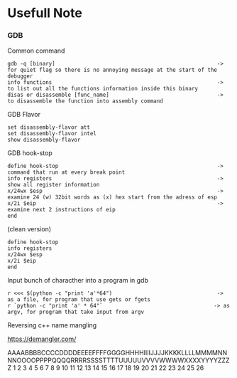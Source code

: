 # Usefull Note

<h3>GDB</h3>

Common command

```console
gdb -q [binary]                                                   -> for quiet flag so there is no annoying message at the start of the debugger
info functions                                                    -> to list out all the functions information inside this binary
disas or disassemble [func_name]                                  -> to disassemble the function into assembly command
```

GDB Flavor

```console
set disassembly-flavor att
set disassembly-flavor intel
show disassembly-flavor
```

GDB hook-stop

```console
define hook-stop                                                  -> command that run at every break point
info registers                                                    -> show all register information
x/24wx $esp                                                       -> examine 24 (w) 32bit words as (x) hex start from the adress of esp
x/2i $eip                                                         -> examine next 2 instructions of eip
end
```

(clean version)

```console
define hook-stop
info registers
x/24wx $esp
x/2i $eip
end
```

Input bunch of characther into a program in gdb

```console
r <<< $(python -c "print 'a'*64")                                 -> as a file, for program that use gets or fgets
r `python -c "print 'a' * 64"`                                   -> as argv, for program that take input from argv
```

Reversing c++ name mangling

https://demangler.com/

AAAABBBBCCCCDDDDEEEEFFFFGGGGHHHHIIIIJJJJKKKKLLLLMMMMNNNNOOOOPPPPQQQQRRRRSSSSTTTTUUUUUVVVVWWWWXXXXYYYYZZZZ
1   2   3   4   5   6   7   8   9   10  11  12  13  14  15  16  17  18  19  20  21   22  23  24  25  26